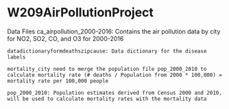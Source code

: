 # W209AirPollutionProject

Data Files
	ca_airpollution_2000-2016: Contains the air pollution data by city for NO2, SO2, CO, and O3 for 2000-2016

	datadictionaryformdeathszipcause: Data dictionary for the disease labels

	mortality_city need to merge the population file pop_2000_2010 to calculate mortality rate (# deaths / Population from 2000 * 100,000) = mortality rate per 100,000 people

	pop_2000_2010: Population estimates derived from Census 2000 and 2010, will be used to calculate mortality rates with the mortality data 
